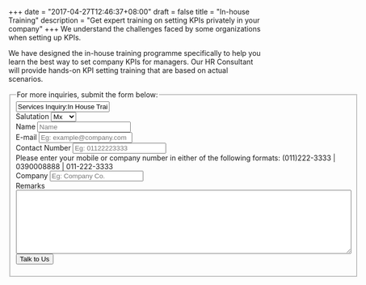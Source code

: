 +++
date = "2017-04-27T12:46:37+08:00"
draft = false
title = "In-house Training"
description = "Get expert training on setting KPIs privately in your company"
+++
We understand the challenges faced by some organizations when setting up KPIs.

We have designed the in-house training programme specifically to help you learn the best way to set company KPIs for managers. Our HR Consultant will provide hands-on KPI setting training that are based on actual scenarios.

<fieldset>
  <legend>For more inquiries, submit the form below:</legend>
  <form action="https://formspree.io/wilson@sandfil.com" method="post">
    <div class="invisible"><input type="text" name="Submission type" value="Services Inquiry:In House Training"></div> <!-- Hidden inout for form data  -->
  <div class="form-item">
    <label>Salutation</label>
    <select class="small" name="(SERVICES-IH) Salutation">
      <option value="Mx">Mx</option>
      <option value="Miss">Miss</option>
      <option value="Mrs">Mrs</option>
      <option value="Mr">Mr</option>
    </select>
  </div>
  <div class="form-item">
    <label>Name</label>
    <input type="text" name="(SERVICES-IH) Name" placeholder="Name" required/>
  </div>
  <div class="form-item">
    <label>E-mail<span class="req"></span></label>
    <input type="email" name="(SERVICES-IH) Email" placeholder="Eg: example@company.com" required/>
  </div>
  <div class="form-item">
    <label>Contact Number</label>
    <input type="tel" name="(SERVICES-IH) Number" placeholder="Eg: 01122223333" pattern="^(1?)(-| ?)(\()?([0-9]{3})(\)|-| |\)-|\) )?([0-9]{3})(-| )?([0-9]{4}|[0-9]{4})$">
    <div class="desc">Please enter your mobile or company number in either of the following formats: (011)222-3333 | 0390008888 | 011-222-3333 </div>
  </div>
  <div class="form-item">
    <label>Company</label>
    <input type="text" name="(SERVICES-IH) Company" placeholder="Eg: Company Co." required/>
  </div>
  <div class="form-item">
    <label>Remarks</label>
    <textarea name="(SERVICES-IH)" rows="8" cols="80"></textarea>
  </div>
  <input type="submit" value="Talk to Us" class="button primary width-100">
  </form>
</fieldset>
